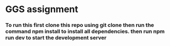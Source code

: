 # GGS assignment

### To run this first clone this repo using git clone then run the command npm install to install all dependencies. then run npm run dev to start the development server
